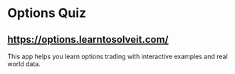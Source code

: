 # Options Quiz

## https://options.learntosolveit.com/

This app helps you learn options trading with interactive examples and real world data.
